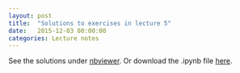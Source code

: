 ```yaml
---
layout: post
title:  "Solutions to exercises in lecture 5"
date:   2015-12-03 00:00:00
categories: Lecture notes
---
```


See the solutions under [nbviewer](http://nbviewer.ipython.org/url/raw.githubusercontent.com/ggorman/Introduction-to-programming-for-geoscientists/master/notebook/Lecture-5-Introduction-to-programming-for-geoscientists-Solutions.ipynb). Or download the .ipynb file [here](http://raw.githubusercontent.com/ggorman/Introduction-to-programming-for-geoscientists/master/notebook/Lecture-5-Introduction-to-programming-for-geoscientists-Solutions.ipynb).

